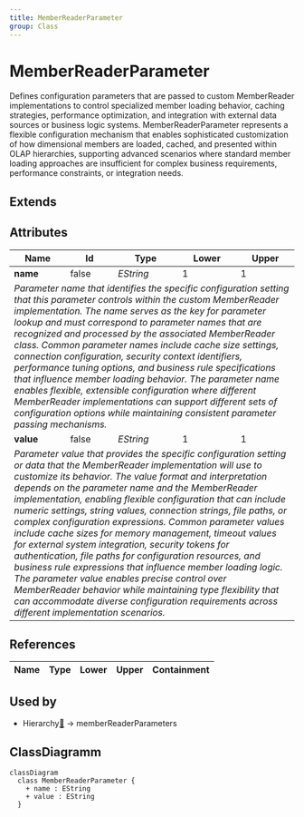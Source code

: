 ```yaml
---
title: MemberReaderParameter
group: Class
---
```


# MemberReaderParameter<a name="class-memberreaderparameter"></a>

Defines configuration parameters that are passed to custom MemberReader implementations to control specialized member loading behavior, caching strategies, performance optimization, and integration with external data sources or business logic systems. MemberReaderParameter represents a flexible configuration mechanism that enables sophisticated customization of how dimensional members are loaded, cached, and presented within OLAP hierarchies, supporting advanced scenarios where standard member loading approaches are insufficient for complex business requirements, performance constraints, or integration needs.
## Extends

## Attributes

<table>
  <thead>
    <tr>
      <th>Name</th>
      <th>Id</th>
      <th>Type</th>
      <th>Lower</th>
      <th>Upper</th>
    </tr>
  </thead>
  <tbody>
    <tr>
      <td><strong>name</strong></td>
      <td>false</td>
      <td><em>EString</em></td>
      <td>1</td>
      <td>1</td>
    </tr>
    <tr>
      <td colspan="5"><em>Parameter name that identifies the specific configuration setting that this parameter controls within the custom MemberReader implementation. The name serves as the key for parameter lookup and must correspond to parameter names that are recognized and processed by the associated MemberReader class. Common parameter names include cache size settings, connection configuration, security context identifiers, performance tuning options, and business rule specifications that influence member loading behavior. The parameter name enables flexible, extensible configuration where different MemberReader implementations can support different sets of configuration options while maintaining consistent parameter passing mechanisms.</em></td>
    </tr>
    <tr>
      <td><strong>value</strong></td>
      <td>false</td>
      <td><em>EString</em></td>
      <td>1</td>
      <td>1</td>
    </tr>
    <tr>
      <td colspan="5"><em>Parameter value that provides the specific configuration setting or data that the MemberReader implementation will use to customize its behavior. The value format and interpretation depends on the parameter name and the MemberReader implementation, enabling flexible configuration that can include numeric settings, string values, connection strings, file paths, or complex configuration expressions. Common parameter values include cache sizes for memory management, timeout values for external system integration, security tokens for authentication, file paths for configuration resources, and business rule expressions that influence member loading logic. The parameter value enables precise control over MemberReader behavior while maintaining type flexibility that can accommodate diverse configuration requirements across different implementation scenarios.</em></td>
    </tr>
  </tbody>
</table>

## References

<table>
  <thead>
    <tr>
      <th>Name</th>
      <th>Type</th>
      <th>Lower</th>
      <th>Upper</th>
      <th>Containment</th>
    </tr>
  </thead>
  <tbody>
  </tbody>
</table>



## Used by

- Hierarchy[🔗](./class-Hierarchy) → memberReaderParameters

## ClassDiagramm

```mermaid
classDiagram
  class MemberReaderParameter {
    + name : EString
    + value : EString
  }



```
